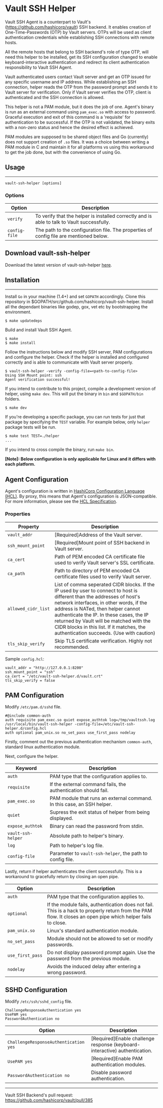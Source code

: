 Vault SSH Helper
===============

Vault SSH Agent is a counterpart to Vault's (https://github.com/hashicorp/vault)
SSH backend. It enables creation of One-Time-Passwords (OTP) by Vault servers.
OTPs will be used as client authentication credentials while establishing SSH
connections with remote hosts.

All the remote hosts that belong to SSH backend's role of type OTP, will need this
helper to be installed, get its SSH configuration changed to enable keyboard-interactive
authentication and redirect its client authentication responsibility to Vault SSH Agent.

Vault authenticated users contact Vault server and get an OTP issued for any specific
username and IP address. While establishing an SSH connection, helper reads the OTP
from the password prompt and sends it to Vault server for verification. Only if Vault
server verifies the OTP, client is authenticated and the SSH connection is allowed.

This helper is not a PAM module, but it does the job of one. Agent's binary is run as
an external command using `pam_exec.so` with access to password. Graceful execution
and exit of this command is a 'requisite' for authentication to be successful. If
the OTP is not validated, the binary exits with a non-zero status and hence the
desired effect is achieved.

PAM modules are supposed to be shared object files and Go (currently) does not
support creation of `.so` files. It was a choice between writing a PAM module in
C and maintain it for all platforms vs using this workaround to get the job done,
but with the convenience of using Go.

## Usage
-----
`vault-ssh-helper [options]`

### Options
|Option       |Description|
|-------------|-----------|
|`verify`     |To verify that the helper is installed correctly and is able to talk to Vault successfully.
|`config-file`|The path to the configuration file. The properties of config file are mentioned below.

## Download vault-ssh-helper

Download the latest version of vault-ssh-helper <a href="https://releases.hashicorp.com/vault-ssh-helper/0.1.0/">here</a>.

## Installation
-----
Install `Go` in your machine (1.4+) and set `GOPATH` accordingly. Clone this repository
in $GOPATH/src/github.com/hashicorp/vault-ssh-helper. Install all the dependant binaries
like godep, gox, vet etc by bootstrapping the environment.

```shell
$ make updatedeps
```

Build and install Vault SSH Agent.

```shell
$ make
$ make install
```

Follow the instructions below and modify SSH server, PAM configurations and configure
the helper. Check if the helper is installed and configured correctly and is able to
communicate with Vault server properly.

```shell
$ vault-ssh-helper -verify -config-file=<path-to-config-file>
Using SSH Mount point: ssh
Agent verification successful!
```

If you intend to contribute to this project, compile a development version of helper,
using `make dev`. This will put the binary in `bin` and `$GOPATH/bin` folders.

```shell
$ make dev
```

If you're developing a specific package, you can run tests for just that package by
specifying the `TEST` variable. For example below, only `helper` package tests will be run.

```sh
$ make test TEST=./helper
...
```

If you intend to cross compile the binary, run `make bin`.

**[Note]: Below configuration is only applicable for Linux and it differs with each platform.**

Agent Configuration
-------------------
Agent's configuration is written in [HashiCorp Configuration Language (HCL)][HCL].
By proxy, this means that Agent's configuration is JSON-compatible. For more
information, please see the [HCL Specification][HCL].

### Properties
|Property           |Description|
|-------------------|-----------|
|`vault_addr`       |[Required]Address of the Vault server.
|`ssh_mount_point`  |[Required]Mount point of SSH backend in Vault server.
|`ca_cert`          |Path of PEM encoded CA certificate file used to verify Vault server's SSL certificate.
|`ca_path`          |Path to directory of PEM encoded CA certificate files used to verify Vault server.
|`allowed_cidr_list`|List of comma seperated CIDR blocks. If the IP used by user to connect to host is different than the addresses of host's network interfaces, in other words, if the address is NATed, then helper cannot authenticate the IP. In these cases, the IP returned by Vault will be matched with the CIDR blocks in this list. If it matches, the authentication succeeds. (Use with caution)
|`tls_skip_verify`  |Skip TLS certificate verification. Highly not recommended.

Sample `config.hcl`:

```hcl
vault_addr = "http://127.0.0.1:8200"
ssh_mount_point = "ssh"
ca_cert = "/etc/vault-ssh-helper.d/vault.crt"
tls_skip_verify = false
```

PAM Configuration
--------------------------------
Modify `/etc/pam.d/sshd` file.

```hcl
#@include common-auth
auth requisite pam_exec.so quiet expose_authtok log=/tmp/vaultssh.log /usr/local/bin/vault-ssh-helper -config-file=/etc/vault-ssh-helper.d/config.hcl
auth optional pam_unix.so no_set_pass use_first_pass nodelay
```

Firstly, comment out the previous authentication mechanism `common-auth`, standard linux authentication module.

Next, configure the helper.

|Keyword          |Description |
|-----------------|------------|
|`auth`           |PAM type that the configuration applies to.
|`requisite`      |If the external command fails, the authentication should fail.
|`pam_exec.so`    |PAM module that runs an external command. In this case, an SSH helper.
|`quiet`          |Supress the exit status of helper from being displayed.
|`expose_authtok` |Binary can read the password from stdin.
|`vault-ssh-helper`|Absolute path to helper's binary.
|`log`            |Path to helper's log file.
|`config-file`    |Parameter to `vault-ssh-helper`, the path to config file.

Lastly, return if helper authenticates the client successfully. This is a workaround
to gracefully return by closing an open pipe.

|Option          |Description |
|----------------|------------|
|`auth`          |PAM type that the configuration applies to.
|`optional`      |If the module fails, authentication does not fail. This is a hack to properly return from the PAM flow. It closes an open pipe which helper fails to close.
|`pam_unix.so`   |Linux's standard authentication module.
|`no_set_pass`   |Module should not be allowed to set or modify passwords.
|`use_first_pass`|Do not display password prompt again. Use the password from the previous module.
|`nodelay`       |Avoids the induced delay after entering a wrong password.

SSHD Configuration
--------------------------------
Modify `/etc/ssh/sshd_config` file.

```hcl
ChallengeResponseAuthentication yes
UsePAM yes
PasswordAuthentication no
```

|Option          |Description |
|----------------|------------|
|`ChallengeResponseAuthentication yes`|[Required]Enable challenge response (keyboard-interactive) authentication.
|`UsePAM yes`                         |[Required]Enable PAM authentication modules.
|`PasswordAuthentication no`          |Disable password authentication.

-----------------------

Vault SSH Backend's pull request: https://github.com/hashicorp/vault/pull/385


[HCL]: https://github.com/hashicorp/hcl "HashiCorp Configuration Language (HCL)"

